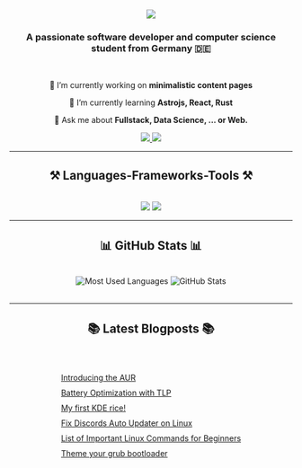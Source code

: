 <h1 align="center">
    <img src="https://readme-typing-svg.herokuapp.com/?font=Righteous&size=35&center=true&vCenter=true&width=500&height=70&duration=6000&lines=Hi+There!+👋+I'm+Kevin+Kunkel!;" />
</h1>

<h3 align="center">A passionate software developer and computer science student from Germany 🇩🇪</h3>

<br/>

<div align="center">

 🔭 I’m currently working on **minimalistic content pages**

 🌱 I’m currently learning **Astrojs, React, Rust**

💬 Ask me about **Fullstack, Data Science, ... or Web.**

</div>

<div align="center">
  <a href="mailto:kevinkunkeldev@gmail.com">
    <img src="https://img.shields.io/badge/Gmail-333333?style=for-the-badge&logo=gmail&logoColor=red" />
  </a>
  <a href="https://kevin-kunkel.netlify.app/" target="_blank">
     <img src="https://img.shields.io/badge/Portfolio-FF5722?style=for-the-badge&logo=todoist&logoColor=white" target="_blank" /> <!-- sqlite, safari, google-chrome are other good icon options -->
  </a>
</div>

<hr/>

<h2 align="center">⚒️ Languages-Frameworks-Tools ⚒️</h2>
<br/>
<div align="center">
    <img src="https://skillicons.dev/icons?i=python,java,javascript,typescript,html,css,tailwind,git,rust,bash,vim" />
    <img src="https://skillicons.dev/icons?i=linux,arch,vscode,nodejs,react,astro,mongodb,kubernetes,spring,flask,django" /><br>
</div>

<hr/>



<h2 align="center">📊 GitHub Stats 📊</h2>
<br/>

<div align="center">
  <!-- GitHub Stats -->
  <img
    src="https://github-readme-stats.vercel.app/api/top-langs/?username=kevinkunkel98&layout=compact&theme=radical&hide_border=true"
    alt="Most Used Languages"
  />
    <img
    src="https://github-readme-stats.vercel.app/api?username=kevinkunkel98&show_icons=true&theme=radical&hide_title=true&hide_border=true"
    alt="GitHub Stats"
  />
  <br/>
</div>
<br/>

<hr/>


<!-- Latest Blogposts Section -->
<h2 align="center">📚 Latest Blogposts 📚</h2>
<br/>
<div align="center">
    <ul style="list-style-type: none; text-align: left; display: inline-block; padding-left: 0;">
        <li style="margin: 10px 0;">
            <a href="https://kevin-kunkel.netlify.app/posts/aur/" target="_blank">Introducing the AUR</a>
        </li>
        <li style="margin: 10px 0;">
            <a href="https://kevin-kunkel.netlify.app/posts/battery-optimization/" target="_blank">Battery Optimization with TLP</a>
        </li>
        <li style="margin: 10px 0;">
            <a href="https://kevin-kunkel.netlify.app/posts/kde-arch-rice/" target="_blank">My first KDE rice!</a>
        </li>
        <li style="margin: 10px 0;">
            <a href="https://kevin-kunkel.netlify.app/posts/discord-updater/" target="_blank">Fix Discords Auto Updater on Linux</a>
        </li>
        <li style="margin: 10px 0;">
            <a href="https://kevin-kunkel.netlify.app/posts/terminal-commands/" target="_blank">List of Important Linux Commands for Beginners</a>
        </li>
        <li style="margin: 10px 0;">
            <a href="https://kevin-kunkel.netlify.app/posts/how-to-change-the-boring-standard-theme-of-your-grub-bootloader-menu/" target="_blank">Theme your grub bootloader</a>
        </li>
    </ul>
</div>
<br/>



